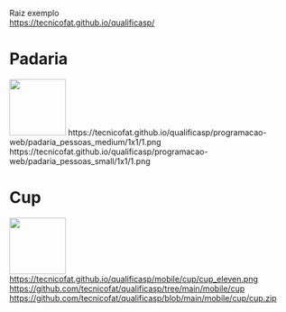 Raiz exemplo<br>
https://tecnicofat.github.io/qualificasp/

# Padaria
<img width="100" src='https://tecnicofat.github.io/qualificasp/programacao-web/padaria_pessoas_medium/1x1/2.png'>
https://tecnicofat.github.io/qualificasp/programacao-web/padaria_pessoas_medium/1x1/1.png <br>
https://tecnicofat.github.io/qualificasp/programacao-web/padaria_pessoas_small/1x1/1.png

# Cup
<img width="100" src='https://tecnicofat.github.io/qualificasp/mobile/cup/cup_eleven.png'><br>
https://tecnicofat.github.io/qualificasp/mobile/cup/cup_eleven.png <br>
https://github.com/tecnicofat/qualificasp/tree/main/mobile/cup <br>
https://github.com/tecnicofat/qualificasp/blob/main/mobile/cup/cup.zip <br>
